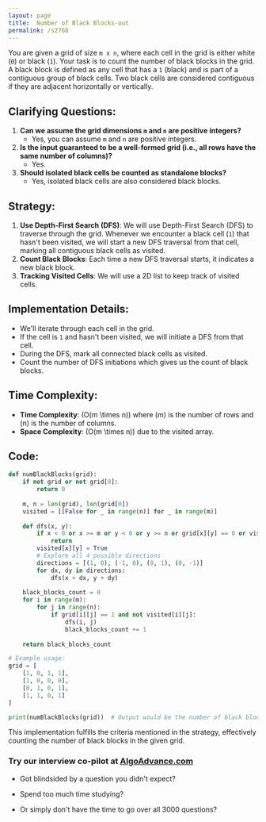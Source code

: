```yaml
---
layout: page
title:  Number of Black Blocks-out
permalink: /s2768
---
```

You are given a grid of size `m x n`, where each cell in the grid is either white (`0`) or black (`1`). Your task is to count the number of black blocks in the grid. A black block is defined as any cell that has a `1` (black) and is part of a contiguous group of black cells. Two black cells are considered contiguous if they are adjacent horizontally or vertically.

## Clarifying Questions:
1. **Can we assume the grid dimensions `m` and `n` are positive integers?**
   - Yes, you can assume `m` and `n` are positive integers.
2. **Is the input guaranteed to be a well-formed grid (i.e., all rows have the same number of columns)?**
   - Yes.
3. **Should isolated black cells be counted as standalone blocks?**
   - Yes, isolated black cells are also considered black blocks.

## Strategy:
1. **Use Depth-First Search (DFS)**: We will use Depth-First Search (DFS) to traverse through the grid. Whenever we encounter a black cell (`1`) that hasn't been visited, we will start a new DFS traversal from that cell, marking all contiguous black cells as visited.
2. **Count Black Blocks**: Each time a new DFS traversal starts, it indicates a new black block.
3. **Tracking Visited Cells**: We will use a 2D list to keep track of visited cells.

## Implementation Details:
- We'll iterate through each cell in the grid.
- If the cell is `1` and hasn't been visited, we will initiate a DFS from that cell.
- During the DFS, mark all connected black cells as visited.
- Count the number of DFS initiations which gives us the count of black blocks.

## Time Complexity:
- **Time Complexity**: \(O(m \times n)\) where \(m\) is the number of rows and \(n\) is the number of columns.
- **Space Complexity**: \(O(m \times n)\) due to the visited array.

## Code:

```python
def numBlackBlocks(grid):
    if not grid or not grid[0]:
        return 0
    
    m, n = len(grid), len(grid[0])
    visited = [[False for _ in range(n)] for _ in range(m)]
    
    def dfs(x, y):
        if x < 0 or x >= m or y < 0 or y >= n or grid[x][y] == 0 or visited[x][y]:
            return
        visited[x][y] = True
        # Explore all 4 possible directions
        directions = [(1, 0), (-1, 0), (0, 1), (0, -1)]
        for dx, dy in directions:
            dfs(x + dx, y + dy)
    
    black_blocks_count = 0
    for i in range(m):
        for j in range(n):
            if grid[i][j] == 1 and not visited[i][j]:
                dfs(i, j)
                black_blocks_count += 1
    
    return black_blocks_count

# Example usage:
grid = [
    [1, 0, 1, 1],
    [1, 0, 0, 0],
    [0, 1, 0, 1],
    [1, 1, 0, 1]
]

print(numBlackBlocks(grid))  # Output would be the number of black blocks
```

This implementation fulfills the criteria mentioned in the strategy, effectively counting the number of black blocks in the given grid.


### Try our interview co-pilot at [AlgoAdvance.com](https://algoAdvance.com)

- Got blindsided by a question you didn't expect?

- Spend too much time studying?

- Or simply don't have the time to go over all 3000 questions?

